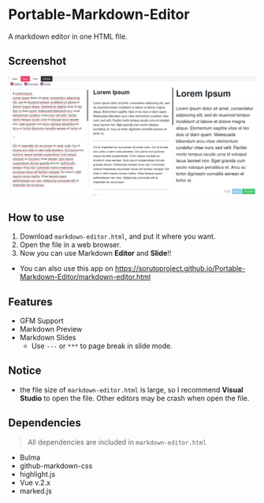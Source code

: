 # Portable-Markdown-Editor
 A markdown editor in one HTML file.

## Screenshot
![screenshot](screenshot.png)

## How to use
1. Download `markdown-editor.html`, and put it where you want.
2. Open the file in a web browser.
3. Now you can use Markdown **Editor** and **Slide**!!

* You can also use this app on https://sorutoproject.github.io/Portable-Markdown-Editor/markdown-editor.html

## Features
* GFM Support
* Markdown Preview
* Markdown Slides
    * Use `---` or `***` to page break in slide mode.

## Notice
* the file size of `markdown-editor.html` is large, so I recommend **Visual Studio** to open the file. Other editors may be crash when open the file. 

## Dependencies
> All dependencies are included in `markdown-editor.html`
* Bulma
* github-markdown-css
* highlight.js
* Vue v.2.x
* marked.js
